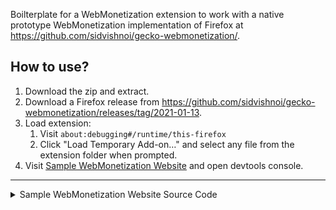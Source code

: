 Boilterplate for a WebMonetization extension to work with a native prototype WebMonetization implementation of Firefox at https://github.com/sidvishnoi/gecko-webmonetization/.

## How to use?

1. Download the zip and extract.
2. Download a Firefox release from https://github.com/sidvishnoi/gecko-webmonetization/releases/tag/2021-01-13.
3. Load extension:
   1. Visit `about:debugging#/runtime/this-firefox`
   2. Click "Load Temporary Add-on…" and select any file from the extension folder when prompted.
4. Visit [Sample WebMonetization Website](https://mystifying-roentgen-ff4022.netlify.app/) and open devtools console.

---

<details>
<summary>Sample WebMonetization Website Source Code</summary>

```html
<!DOCTYPE html>
<html>
  <head>
    <meta charset="UTF-8" />
    <title>WM Website</title>
    <link rel="monetization" href="https://ilp.uphold.com/24HhrUGG7ekn" />
    <link rel="monetization" href="https://example.com/payment-pointer" />
  </head>
  <body>
    <h1>WebMonetization Author Website</h1>
    <p>Change the payment pointers using JS or Devtools console.</p>
    <script>
      console.log(navigator.monetization);

      navigator.monetization.addEventListener('progress', ev => {
        console.log(ev);
        console.log(ev instanceof MonetizationProgressEvent);
        console.log({ type: ev.type });
        const { sessionId, amount, assetScale, assetCode, receipt } = ev;
        console.log(sessionId, { amount, assetScale, assetCode }, receipt);
        console.log(ev.target);
        console.log({ isTrusted: ev.isTrusted });
      });
    </script>
  </body>
</html>
```

</details>
